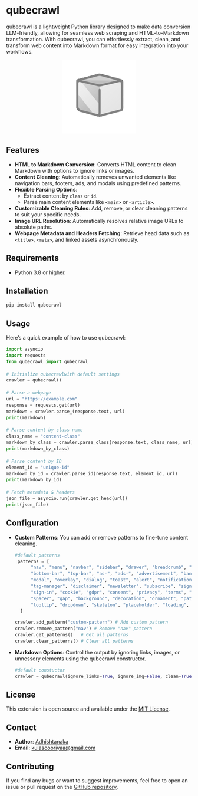 # qubecrawl

qubecrawl is a lightweight Python library designed to make data conversion LLM-friendly, allowing for seamless web scraping and HTML-to-Markdown transformation. With qubecrawl, you can effortlessly extract, clean, and transform web content into Markdown format for easy integration into your workflows.  


<div style="text-align: center;">
  <img src="https://github.com/Adhishtanaka/qubecrawl/blob/main/logo.png" alt="qubecrawl logo" />
</div>


## Features  

- **HTML to Markdown Conversion**: Converts HTML content to clean Markdown with options to ignore links or images.  
- **Content Cleaning**: Automatically removes unwanted elements like navigation bars, footers, ads, and modals using predefined patterns.  
- **Flexible Parsing Options**:  
  - Extract content by `class` or `id`.  
  - Parse main content elements like `<main>` or `<article>`.  
- **Customizable Cleaning Rules**: Add, remove, or clear cleaning patterns to suit your specific needs.  
- **Image URL Resolution**: Automatically resolves relative image URLs to absolute paths.  
- **Webpage Metadata and Headers Fetching**: Retrieve head data such as `<title>`, `<meta>`, and linked assets asynchronously.  

## Requirements  

- Python 3.8 or higher.  

## Installation  

```bash  
pip install qubecrawl 
```

## Usage

Here’s a quick example of how to use qubecrawl:

```python
import asyncio
import requests
from qubecrawl import qubecrawl 

# Initialize qubecrawlwith default settings  
crawler = qubecrawl()  

# Parse a webpage  
url = "https://example.com"  
response = requests.get(url)  
markdown = crawler.parse_(response.text, url)
print(markdown)  
  
# Parse content by class name  
class_name = "content-class"  
markdown_by_class = crawler.parse_class(response.text, class_name, url) 
print(markdown_by_class)

# Parse content by ID  
element_id = "unique-id"  
markdown_by_id = crawler.parse_id(response.text, element_id, url)  
print(markdown_by_id)  

# Fetch metadata & headers
json_file = asyncio.run(crawler.get_head(url))
print(json_file)

```

## Configuration

- **Custom Patterns**: You can add or remove patterns to fine-tune content cleaning.

  ```python
  #default patterns
   patterns = [
        "nav", "menu", "navbar", "sidebar", "drawer", "breadcrumb", "side-nav", "sidenav", "header", "footer", 
        "bottom-bar", "top-bar", "ad-", "ads-", "advertisement", "banner", "promo", "sponsored", "ads", "popup", 
        "modal", "overlay", "dialog", "toast", "alert", "notification", "tracking", "analytics", "pixel", "beacon", 
        "tag-manager", "disclaimer", "newsletter", "subscribe", "signup", "mailing-list", "search", "login", "register", 
        "sign-in", "cookie", "gdpr", "consent", "privacy", "terms", "copyright", "hidden", "display-none", "invisible", 
        "spacer", "gap", "background", "decoration", "ornament", "pattern", "gradient", "carousel", "slider", "lightbox", 
        "tooltip", "dropdown", "skeleton", "placeholder", "loading", "shimmer", "spinner"
    ]
    ```
  
  ```python
  crawler.add_pattern("custom-pattern") # Add custom pattern
  crawler.remove_pattern("nav") # Remove "nav" pattern
  crawler.get_patterns()   # Get all patterns
  crawler.clear_patterns() # Clear all patterns
  ```
- **Markdown Options**: Control the output by ignoring links, images, or unnessory elements using the qubecrawl constructor.
  
  ```python
  #default constuctor
  crawler = qubecrawl(ignore_links=True, ignore_img=False, clean=True)
  ```

## License

This extension is open source and available under the [MIT License](LICENSE).

## Contact

- **Author**: [Adhishtanaka](https://github.com/Adhishtanaka)
- **Email**: kulasoooriyaa@gmail.com

## Contributing

If you find any bugs or want to suggest improvements, feel free to open an issue or pull request on the [GitHub repository](https://github.com/Adhishtanaka/qubecrawl/pulls).